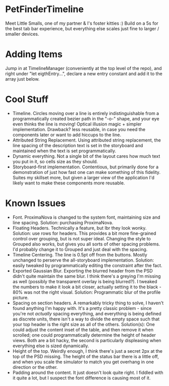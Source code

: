 # PetFinderTimeline
Meet Little Smalls, one of my partner & I's foster kitties :) Build on a 5s for the best tab bar experience, but everything else scales just fine to larger / smaller devices.

# Adding Items
Jump in at TimelineManager (conveniently at the top level of the repo), and right under "let eigthEntry...", declare a new entry constant and add it to the array just below.

# Cool Stuff
- Timeline. Circles moving over a line is entirely indistinguishable from a programmatically created bezier path in the "-o-" shape, and your eye even thinks the line is moving! Optical illusion magic + simpler implementation. Drawback? less reusable, in case you need the components later or want to add hiccups to the line.
- Attributed String Replacement. Using attributed string replacement, the line spacing of the description text is set in the storyboard and maintained when the text is set programmatically.
- Dynamic everything. Not a single bit of the layout cares how much text you put in it, so cells size as they should.
- Storyboard-first implementation. Contentious, but primarily done for a demonstration of just how fast one can make something of this fidelity. Suites my skillset more, but given a larger view of the application I'd likely want to make these components more reusable.

# Known Issues
- Font. ProximaNova is changed to the system font, maintaining size and line spacing. Solution: purchasing ProximaNova.
- Floating Headers. Technically a feature, but lbr they look wonky. Solution: use rows for headers. This provides a bit more fine-grained control over grouping, but is not super ideal. Changing the style to Grouped also works, but gives you all sorts of other spacing problems. I'd probably change it to Grouped and just deal with the spacing.
- Timeline Centering. The line is 0.5pt off from the buttons. Mostly unchanged to perserve the all-storyboard implementation. Solution: easily tweaked by programmatically editing the constraint after the fact.
- Exported Gaussian Blur. Exporting the blurred header from the PSD didn't quite maintain the same blur. I think there's a greying I'm missing as well (possibly the transparent overlay is being blurred?). I tweaked the numbers to make it look a bit closer, actually setting it to the black - 80% was not the right visual. Solution: Programmatic blur of the profile picture.
- Spacing on section headers. A remarkably tricky thing to solve, I haven't found anything I'm happy with. It's a pretty classic problem - since you're not *actually* spacing everything, and everything is being defined as discrete units, there isn't a way to divide the empty space such that your top header is the right size as all of the others. Solution(s): One could adjust the content inset of the table, and then remove it when scrolled; one could programmatically determine the height of header views. Both are a bit hacky, the second is particularly displeasing when everything else is sized dynamically.
- Height of the top. Weirdly enough, I think there's just a secret 2px at the top of the PSD missing. The height of the status bar there is a little off, and when you scale the simulator to match you get overhang in one direction or the other.
- Padding around the content. It just doesn't look quite right. I fiddled with it quite a lot, but I suspect the font difference is causing most of it.
